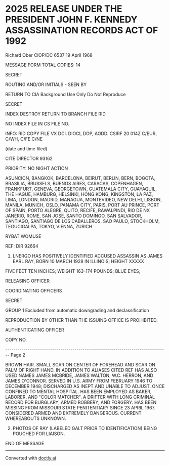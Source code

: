 # 2025 RELEASE UNDER THE PRESIDENT JOHN F. KENNEDY ASSASSINATION RECORDS ACT OF 1992

Richard Ober
CIOP/DC
6537
19 April 1968

MESSAGE FORM
TOTAL COPIES: 14

SECRET

ROUTING AND/OR INITIALS - SEEN BY

RETURN TO CIA
Background Use Only
Do Not Reproduce

SECRET

INDEX DESTROY RETURN TO BRANCH FILE RID

NO INDEX FILE IN CS FILE NO.

INFO:
RID COPY FILE VX DCI. DIOCI, DOP, AODD. CSIRF
20 014Z C/EUR, C/WH, C/FE C/NE

(date and time filed)

CITE DIRECTOR 93162

PRIORITY: NO NIGHT ACTION

ASUNCION, BANGKOK, BARCELONA, BEIRUT, BERLIN, BERN, BOGOTA,
BRASILIA, BRUSSELS, BUENOS AIRES, CARACAS, COPENHAGEN,
FRANKFURT, GENEVA, GEORGETOWN, GUATEMALA CITY,
GUAYAQUIL, THE HAGUE, HAMBURG, HELSINKI, HONG KONG,
KINGSTON, LA PAZ, LIMA, LONDON, MADRID, MANAGUA, MONTEVIDEO,
NEW DELHI, LISBON, MANILA, MUNICH, OSLO, PANAMA CITY, PARIS,
PORT AU PRINCE, PORT OF SPAIN, PORTO ALEGRE, QUITO, RECIFE,
RAWALPINDI, RIO DE NX JANERIO, ROME, SAN JOSE, SANTO DOMINGO,
SAN SALVADOR, SANTIAGO, SANTIAGO DE LOS CABALLEROS, SAO PAULO,
STOCKHOLM, TEGUCIGALPA, TOKYO, VIENNA, ZURICH

RYBAT WOMUSE

REF: DIR 92664

1. LNERGO HAS POSITIVELY IDENTIFIED ACCUSED ASSASSIN
   AS JAMES EARL RAY, BORN 10 MARCH 1928 IN ILLINOIS; HEIGHT XXXXX

FIVE FEET TEN INCHES; WEIGHT 163-174 POUNDS; BLUE EYES;

RELEASING OFFICER

COORDINATING OFFICERS

SECRET

GROUP 1
Excluded from automatic downgrading and declassification

REPRODUCTION BY OTHER THAN THE ISSUING OFFICE IS PROHIBITED.

AUTHENTICATING
OFFICER

COPY NO.


-------------------------------------------------------------------------------- Page 2

BROWN HAIR. SMALL SCAR ON CENTER OF FOREHEAD AND SCAR ON
PALM OF RIGHT HAND. IN ADDITION TO ALIASES CITED REF HAS ALSO
USED NAMES JAMES MCBRIDE, JAMES WALTON, W.C. HERRON, AND
JAMES O'CONNOR. SERVED IN U.S. ARMY FROM FEBRUARY 1946 TO
DECEMBER 1948; DISCHARGED AS INEPT AND UNABLE TO ADJUST.
ONCE CONFINED TO MENTAL HOSPITAL. HAS BEEN EMPLOYED AS
BAKER, LABORER, AND "COLOR MATCHER". A DRIFTER WITH LONG
CRIMINAL RECORD FOR BURGLARY, ARMED ROBBERY, AND FORGERY.
HAS BEEN MISSING FROM MISSOURI STATE PENITENTIARY SINCE 23 APRIL
1967. CONSIDERED ARMED AND EXTREMELY DANGEROUS. CURRENT
WHEREABOUTS UNKNOWN.

2. PHOTOS OF RAY (LABELED GALT PRIOR TO IDENTIFICATION)
   BEING POUCHED FOR LIAISON.

END OF MESSAGE


---
Converted with [doctly.ai](https://doctly.ai)